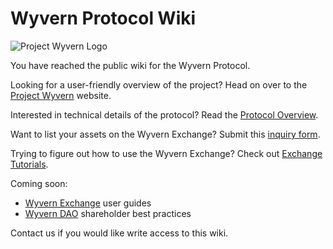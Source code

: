 # Wyvern Protocol Wiki

![Project Wyvern Logo](https://media.githubusercontent.com/media/ProjectWyvern/wyvern-branding/master/logo/logo-square-red-transparent-200x200.png?raw=true "Project Wyvern Logo")

You have reached the public wiki for the Wyvern Protocol.

Looking for a user-friendly overview of the project? Head on over to the [Project Wyvern](https://projectwyvern.com) website.

Interested in technical details of the protocol? Read the [Protocol Overview](protocol-overview).

Want to list your assets on the Wyvern Exchange? Submit this [inquiry form](https://exchange.projectwyvern.com/inquire).

Trying to figure out how to use the Wyvern Exchange? Check out [Exchange Tutorials]().

Coming soon:

* [Wyvern Exchange](wyvern-exchange) user guides
* [Wyvern DAO](wyvern-dao) shareholder best practices

Contact us if you would like write access to this wiki.